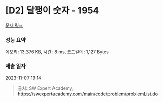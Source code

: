 # [D2] 달팽이 숫자 - 1954 

[문제 링크](https://swexpertacademy.com/main/code/problem/problemDetail.do?contestProbId=AV5PobmqAPoDFAUq) 

### 성능 요약

메모리: 13,376 KB, 시간: 8 ms, 코드길이: 1,127 Bytes

### 제출 일자

2023-11-07 19:14



> 출처: SW Expert Academy, https://swexpertacademy.com/main/code/problem/problemList.do